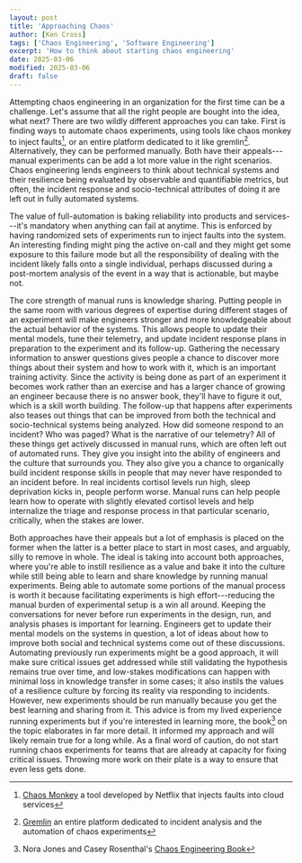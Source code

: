 ```yaml
---
layout: post
title: 'Approaching Chaos'
author: [Ken Cross]
tags: ['Chaos Engineering', 'Software Engineering']
excerpt: 'How to think about starting chaos engineering'
date: 2025-03-06
modified: 2025-03-06
draft: false
---
```


Attempting chaos engineering in an organization for the first time can be a challenge. Let's assume that all the right people are bought into the idea, what next? There are two wildly different approaches you can take. First is finding ways to automate chaos experiments, using tools like chaos monkey to inject faults[^1], or an entire platform dedicated to it like gremlin[^2]. Alternatively, they can be performed manually. Both have their appeals---manual experiments can be add a lot more value in the right scenarios. Chaos engineering lends engineers to think about technical systems and their resilience being evaluated by observable and quantifiable metrics, but often, the incident response and socio-technical attributes of doing it are left out in fully automated systems.

The value of full-automation is baking reliability into products and services---it's mandatory when anything can fail at anytime. This is enforced by having randomized sets of experiments run to inject faults into the system. An interesting finding might ping the active on-call and they might get some exposure to this failure mode but all the responsibility of dealing with the incident likely falls onto a single individual, perhaps discussed during a post-mortem analysis of the event in a way that is actionable, but maybe not.

The core strength of manual runs is knowledge sharing. Putting people in the same room with various degrees of expertise during different stages of an experiment will make engineers stronger and more knowledgeable about the actual behavior of the systems. This allows people to update their mental models, tune their telemetry, and update incident response plans in preparation to the experiment and its follow-up. Gathering the necessary information to answer questions gives people a chance to discover more things about their system and how to work with it, which is an important training activity. Since the activity is being done as part of an experiment it becomes work rather than an exercise and has a larger chance of growing an engineer because there is no answer book, they'll have to figure it out, which is a skill worth building. The follow-up that happens after experiments also teases out things that can be improved from both the technical and socio-technical systems being analyzed. How did someone respond to an incident? Who was paged? What is the narrative of our telemetry? All of these things get actively discussed in manual runs, which are often left out of automated runs. They give you insight into the ability of engineers and the culture that surrounds you. They also give you a chance to organically build incident response skills in people that may never have responded to an incident before. In real incidents cortisol levels run high, sleep deprivation kicks in, people perform worse. Manual runs can help people learn how to operate with slightly elevated cortisol levels and help internalize the triage and response process in that particular scenario, critically, when the stakes are lower.

Both approaches have their appeals but a lot of emphasis is placed on the former when the latter is a better place to start in most cases, and arguably, silly to remove in whole. The ideal is taking into account both approaches, where you're able to instill resilience as a value and bake it into the culture while still being able to learn and share knowledge by running manual experiments. Being able to automate some portions of the manual process is worth it because facilitating experiments is high effort---reducing the manual burden of experimental setup is a win all around. Keeping the conversations for never before run experiments in the design, run, and analysis phases is important for learning. Engineers get to update their mental models on the systems in question, a lot of ideas about how to improve both social and technical systems come out of these discussions. Automating previously run experiments might be a good approach, it will make sure critical issues get addressed while still validating the hypothesis remains true over time, and low-stakes modifications can happen with minimal loss in knowledge transfer in some cases; it also instils the values of a resilience culture by forcing its reality via responding to incidents. However, new experiments should be run manually because you get the best learning and sharing from it. This advice is from my lived experience running experiments but if you're interested in learning more, the book[^3] on the topic elaborates in far more detail. It informed my approach and will likely remain true for a long while. As a final word of caution, do not start running chaos experiments for teams that are already at capacity for fixing critical issues. Throwing more work on their plate is a way to ensure that even less gets done.

[^1]: [Chaos Monkey](https://netflix.github.io/chaosmonkey/) a tool developed by Netflix that injects faults into cloud services

[^2]: [Gremlin](https://www.gremlin.com/) an entire platform dedicated to incident analysis and the automation of chaos experiments

[^3]: Nora Jones and Casey Rosenthal's [Chaos Engineering Book](https://www.oreilly.com/library/view/chaos-engineering/9781492043850/)

